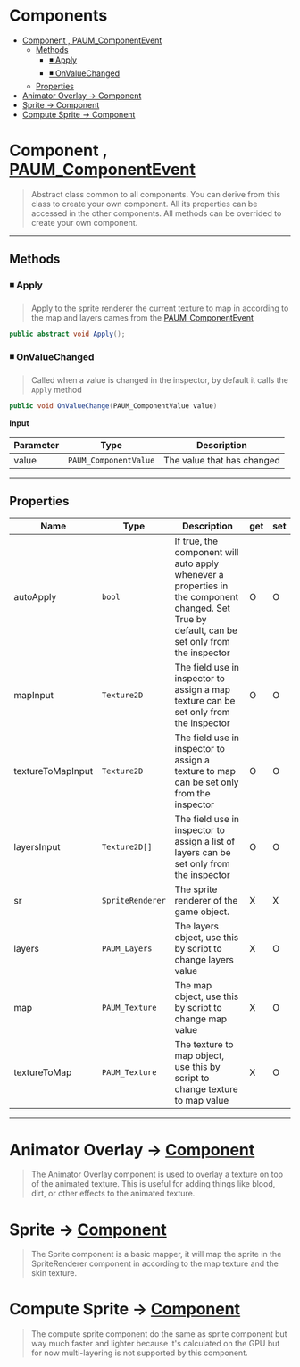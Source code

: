 # Components <!-- omit in toc --> 

- [Component , PAUM_ComponentEvent](#component--paum_componentevent)
  - [Methods](#methods)
    - [&#9726; Apply](#-apply)
    - [&#9726; OnValueChanged](#-onvaluechanged)
  - [Properties](#properties)
- [Animator Overlay &rarr; Component](#animator-overlay--component)
- [Sprite &rarr; Component](#sprite--component)
- [Compute Sprite &rarr; Component](#compute-sprite--component)

# Component , [PAUM_ComponentEvent](Classes.md#componentevent)
> Abstract class common to all components. You can derive from this class to create your own component. All its properties can be accessed in the other components. All methods can be overrided to create your own component.

---

## Methods

### &#9726; Apply
> Apply to the sprite renderer the current texture to map in according to the map and layers cames from the [PAUM_ComponentEvent](Classes.md#componentevent) 

```csharp
public abstract void Apply();
```

### &#9726; OnValueChanged
> Called when a value is changed in the inspector, by default it calls the `Apply` method

```csharp
public void OnValueChange(PAUM_ComponentValue value)
```

__Input__

| Parameter | Type                    | Description                |
| --------- | ----------------------- | -------------------------- |
| value     | ``PAUM_ComponentValue`` | The value that has changed |

---
## Properties

| Name              | Type               | Description                                                                                                                                    | get | set |
| ----------------- | ------------------ | ---------------------------------------------------------------------------------------------------------------------------------------------- | --- | --- |
| autoApply         | ``bool``           | If true, the component will auto apply whenever a properties in the component changed. Set True by default, can be set only from the inspector | O   | O   |
| mapInput          | ``Texture2D``      | The field use in inspector to assign a map texture can be set only from the inspector                                                                                             | O   | O   |
| textureToMapInput | ``Texture2D``      | The field use in inspector to assign a texture to map can be set only from the inspector                                                                                          | O   | O   |
| layersInput       | ``Texture2D[]``    | The field use in inspector to assign a list of layers can be set only from the inspector                                                                                          | O   | O   |
| sr                | ``SpriteRenderer`` | The sprite renderer of the game object.                                                                                            | X   | X   |
| layers            | ```PAUM_Layers```  | The layers object, use this by script to change layers value                                                                                   | X |O|
| map               | ``PAUM_Texture``   | The map object, use this by script to change map value                                                                                         | X |O|
| textureToMap      | ``PAUM_Texture``   | The texture to map object, use this by script to change texture to map value                                                                   | X |O|

---
# Animator Overlay &rarr; [Component](#component)
> The Animator Overlay component is used to overlay a texture on top of the animated texture. This is useful for adding things like blood, dirt, or other effects to the animated texture.
# Sprite &rarr; [Component](#component)
> The Sprite component is a basic mapper, it will map the sprite in the SpriteRenderer component in according to the map texture and the skin texture.
# Compute Sprite &rarr; [Component](#component)
> The compute sprite component do the same as sprite component but way much faster and lighter because it's calculated on the GPU but for now multi-layering is not supported by this component.











